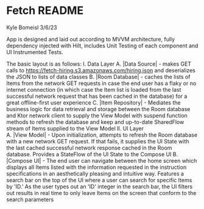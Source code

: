 # Fetch README
Kyle Bomeisl
3/6/23

App is designed and laid out according to MVVM architecture, fully dependency injected with Hilt, 
includes Unit Testing of each component and UI Instrumented Tests.

The basic layout is as follows:
I. Data Layer
  A. |Data Source| - makes GET calls to https://fetch-hiring.s3.amazonaws.com/hiring.json 
      and deserializes the JSON to lists of data classes
  B. |Room Database| - caches the lists of Items from the network GET requests in case the end user 
      has a flaky or no internet connection (in which case the Item list is loaded from the last successful
      network request that has been cached in the database) for a great offline-first user experience
  C. |Item Repository| - Mediates the business logic for data retrieval and storage between the Room
      database and Ktor network client to supply the View Model with suspend function methods to 
      refresh the database and keep and up-to-date SharedFlow stream of Items supplied to the View
      Model
II. UI Layer      
  A. |View Model| - Upon initialization, attempts to refresh the Room database with a new network GET
      request. If that fails, it supplies the UI State with the last cached successful network response
      cached in the Room database. Provides a StateFlow of the UI State to the Compose UI
  B. |Compose UI| - The end user can navigate between the home screen which displays all Items listed with
      the information requested in the instruction specifications in an aesthetically pleasing and intuitive
      way. Features a search bar on the top of the UI where a user can search for specific Items by 'ID.'
      As the user types out an 'ID' integer in the search bar, the UI filters out results in real time to
      only leave Items on the screen that conform to the search parameters
